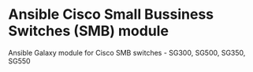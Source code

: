 # Ansible Cisco Small Bussiness Switches (SMB) module

Ansible Galaxy module for Cisco SMB switches - SG300, SG500, SG350, SG550
